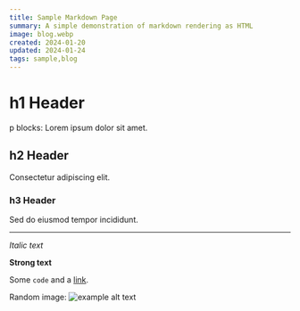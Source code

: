 ```yaml
---
title: Sample Markdown Page
summary: A simple demonstration of markdown rendering as HTML
image: blog.webp
created: 2024-01-20
updated: 2024-01-24
tags: sample,blog
---
```


# h1 Header
p blocks: Lorem ipsum dolor sit amet.

## h2 Header
Consectetur adipiscing elit.

### h3 Header
Sed do eiusmod tempor incididunt.

---

*Italic text*

__Strong text__

Some `code` and a [link](http://kyle.pericak.com).

Random image: ![example alt text](https://source.unsplash.com/random/300x200)
